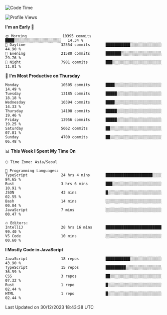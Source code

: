 <!--START_SECTION:waka-->
![Code Time](http://img.shields.io/badge/Code%20Time-5%2C442%20hrs%2041%20mins-blue)

![Profile Views](http://img.shields.io/badge/Profile%20Views-0-blue)

**I'm an Early 🐤** 

```text
🌞 Morning                10395 commits       ████░░░░░░░░░░░░░░░░░░░░░   14.34 % 
🌆 Daytime                32554 commits       ███████████░░░░░░░░░░░░░░   44.90 % 
🌃 Evening                21580 commits       ███████░░░░░░░░░░░░░░░░░░   29.76 % 
🌙 Night                  7981 commits        ███░░░░░░░░░░░░░░░░░░░░░░   11.01 % 
```
📅 **I'm Most Productive on Thursday** 

```text
Monday                   10505 commits       ████░░░░░░░░░░░░░░░░░░░░░   14.49 % 
Tuesday                  13185 commits       █████░░░░░░░░░░░░░░░░░░░░   18.18 % 
Wednesday                10394 commits       ████░░░░░░░░░░░░░░░░░░░░░   14.33 % 
Thursday                 14108 commits       █████░░░░░░░░░░░░░░░░░░░░   19.46 % 
Friday                   13956 commits       █████░░░░░░░░░░░░░░░░░░░░   19.25 % 
Saturday                 5662 commits        ██░░░░░░░░░░░░░░░░░░░░░░░   07.81 % 
Sunday                   4700 commits        ██░░░░░░░░░░░░░░░░░░░░░░░   06.48 % 
```


📊 **This Week I Spent My Time On** 

```text
🕑︎ Time Zone: Asia/Seoul

💬 Programming Languages: 
TypeScript               24 hrs 4 mins       █████████████████████░░░░   84.65 % 
Rust                     3 hrs 6 mins        ███░░░░░░░░░░░░░░░░░░░░░░   10.91 % 
JSON                     43 mins             █░░░░░░░░░░░░░░░░░░░░░░░░   02.55 % 
Bash                     14 mins             ░░░░░░░░░░░░░░░░░░░░░░░░░   00.84 % 
JavaScript               7 mins              ░░░░░░░░░░░░░░░░░░░░░░░░░   00.47 % 

🔥 Editors: 
IntelliJ                 28 hrs 16 mins      █████████████████████████   99.40 % 
VS Code                  10 mins             ░░░░░░░░░░░░░░░░░░░░░░░░░   00.60 % 
```

**I Mostly Code in JavaScript** 

```text
JavaScript               18 repos            ███████████░░░░░░░░░░░░░░   43.90 % 
TypeScript               15 repos            █████████░░░░░░░░░░░░░░░░   36.59 % 
CSS                      3 repos             ██░░░░░░░░░░░░░░░░░░░░░░░   07.32 % 
Rust                     1 repo              █░░░░░░░░░░░░░░░░░░░░░░░░   02.44 % 
HTML                     1 repo              █░░░░░░░░░░░░░░░░░░░░░░░░   02.44 % 
```




 Last Updated on 30/12/2023 18:43:38 UTC
<!--END_SECTION:waka-->
